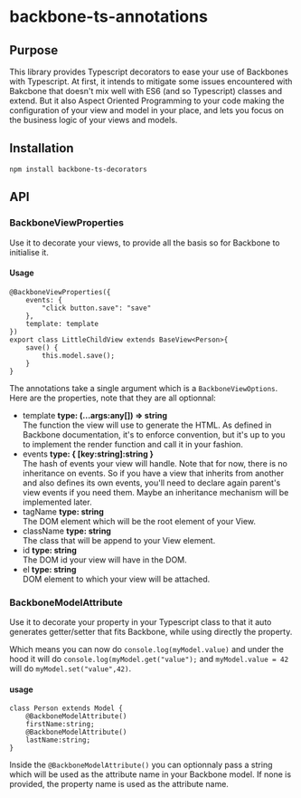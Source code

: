 # backbone-ts-annotations

## Purpose
This library provides Typescript decorators to ease your use of Backbones with Typescript.
At first, it intends to mitigate some issues encountered with Bakcbone that doesn't mix well
with ES6 (and so Typescript) classes and extend. But it also Aspect Oriented Programming to your 
code making the configuration of your view and model in your place, and lets you focus
on the business logic of your views and models.

## Installation

`npm install backbone-ts-decorators`

## API

### BackboneViewProperties
Use it to decorate your views, to provide all the basis so for Backbone to initialise it.

#### Usage
```
@BackboneViewProperties({  
    events: {  
        "click button.save": "save"  
    },  
    template: template  
})  
export class LittleChildView extends BaseView<Person>{  
    save() {  
        this.model.save();  
    }  
}
```

The annotations take a single argument which is a `BackboneViewOptions`.
Here are the properties, note that they are all optionnal:
* template __type: (...args:any[]) => string__  
The function the view will use to generate the HTML. As defined in Backbone documentation,
it's to enforce convention, but it's up to you to implement the render function and call it
in your fashion.
* events __type: { [key:string]:string }__  
The hash of events your view will handle. Note that for now, there is no inheritance on events.
So if you have a view that inherits from another and also defines its own events, you'll need to 
declare again parent's view events if you need them. Maybe an inheritance mechanism will be implemented later.
* tagName __type: string__  
The DOM element which will be the root element of your View.
* className __type: string__  
The class that will be append to your View element.
* id __type: string__  
The DOM id your view will have in the DOM.
* el __type: string__  
DOM element to which your view will be attached.
 
### BackboneModelAttribute
Use it to decorate your property in your Typescript class to that it auto generates getter/setter
that fits Backbone, while using directly the property.

Which means you can now do `console.log(myModel.value)` and under the hood it will do
`console.log(myModel.get("value");` and `myModel.value = 42` will do `myModel.set("value",42)`.

#### usage
```
class Person extends Model {  
    @BackboneModelAttribute()  
    firstName:string;  
    @BackboneModelAttribute()  
    lastName:string;  
}
```

Inside the `@BackboneModelAttribute()` you can optionnaly pass a string which will be used as the attribute 
name in your Backbone model. If none is provided, the property name is used as the attribute name.